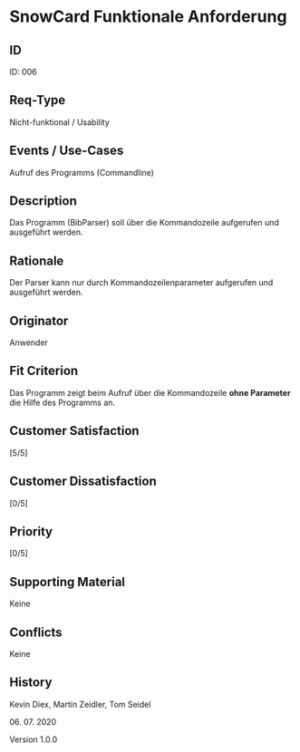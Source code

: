 # SnowCard Funktionale Anforderung

## ID

ID: 006

## Req-Type

Nicht-funktional / Usability

## Events / Use-Cases

Aufruf des Programms (Commandline)

## Description

Das Programm (BibParser) soll über die Kommandozeile aufgerufen und ausgeführt werden. 

## Rationale

Der Parser kann nur durch Kommandozeilenparameter aufgerufen und ausgeführt werden. 

## Originator

Anwender

## Fit Criterion

Das Programm zeigt beim Aufruf über die Kommandozeile **ohne Parameter** die Hilfe des Programms an. 

## Customer Satisfaction

[5/5]

## Customer Dissatisfaction

[0/5]

## Priority

[0/5]

## Supporting Material

Keine

## Conflicts

Keine

## History

Kevin Diex,
Martin Zeidler,
Tom Seidel

06\. 07\. 2020

Version 1.0.0
